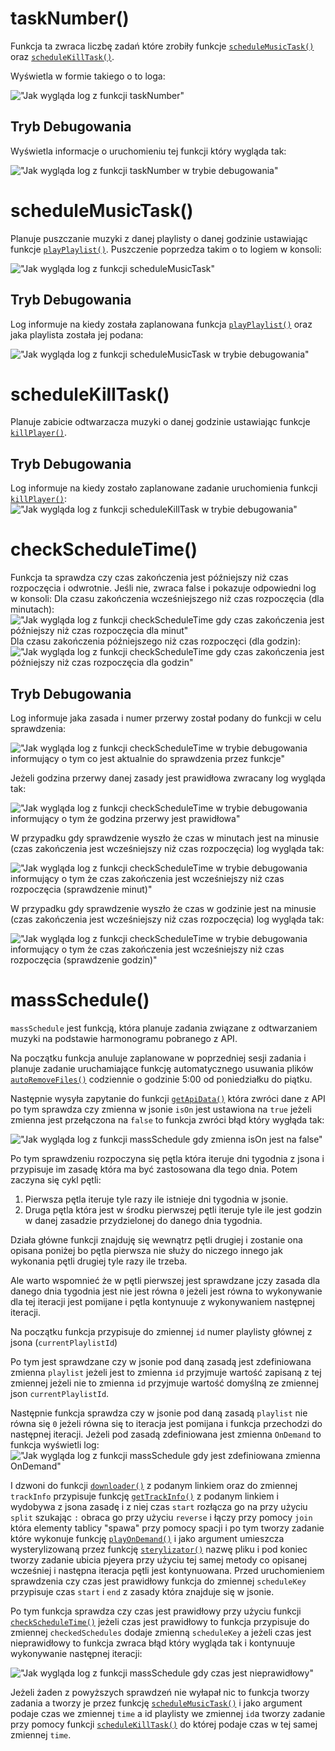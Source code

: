 # taskNumber()

Funkcja ta zwraca liczbę zadań które zrobiły funkcje [`scheduleMusicTask()`](https://github.com/PFilip08/elektron-radio-player/blob/master/docs/Dokumentacja%20Funkcji/TaskScheduler.js.md#schedulemusictask) oraz [`scheduleKillTask()`](https://github.com/PFilip08/elektron-radio-player/blob/master/docs/Dokumentacja%20Funkcji/TaskScheduler.js.md#schedulekilltask).

Wyświetla w formie takiego o to loga:

!["Jak wygląda log z funkcji taskNumber"](https://i.imgur.com/WtiXhBo.png)

## Tryb Debugowania

Wyświetla informacje o uruchomieniu tej funkcji który wygląda tak:

!["Jak wygląda log z funkcji taskNumber w trybie debugowania"](https://i.imgur.com/VpmxwA9.png)

# scheduleMusicTask()

Planuje puszczanie muzyki z danej playlisty o danej godzinie ustawiając funkcje [`playPlaylist()`](https://github.com/PFilip08/elektron-radio-player/blob/master/docs/Dokumentacja%20Funkcji/MusicPlayer.js.md#playplaylist).
Puszczenie poprzedza takim o to logiem w konsoli:

!["Jak wygląda log z funkcji scheduleMusicTask"](https://i.imgur.com/6WH87AO.png)

## Tryb Debugowania

Log informuje na kiedy została zaplanowana funkcja [`playPlaylist()`](https://github.com/PFilip08/elektron-radio-player/blob/master/docs/Dokumentacja%20Funkcji/MusicPlayer.js.md#playplaylist) oraz jaka playlista została jej podana:

!["Jak wygląda log z funkcji scheduleMusicTask w trybie debugowania"](https://i.imgur.com/90GjKjS.png)

# scheduleKillTask()

Planuje zabicie odtwarzacza muzyki o danej godzinie ustawiając funkcje [`killPlayer()`](https://github.com/PFilip08/elektron-radio-player/blob/master/docs/Dokumentacja%20Funkcji/MusicPlayer.js.md#killplayer).

## Tryb Debugowania

Log informuje na kiedy zostało zaplanowane zadanie uruchomienia funkcji [`killPlayer()`](https://github.com/PFilip08/elektron-radio-player/blob/master/docs/Dokumentacja%20Funkcji/MusicPlayer.js.md#killplayer):
!["Jak wygląda log z funkcji scheduleKillTask w trybie debugowania"](https://i.imgur.com/kn3AFHO.png)

# checkScheduleTime()

Funkcja ta sprawdza czy czas zakończenia jest późniejszy niż czas rozpoczęcia i odwrotnie. Jeśli nie, zwraca false i pokazuje odpowiedni log w konsoli:
Dla czasu zakończenia wcześniejszego niż czas rozpoczęcia (dla minutach):
!["Jak wygląda log z funkcji checkScheduleTime gdy czas zakończenia jest późniejszy niż czas rozpoczęcia dla minut"](https://i.imgur.com/yJRBjTi.png)
Dla czasu zakończenia późniejszego niż czas rozpoczęci (dla godzin):
!["Jak wygląda log z funkcji checkScheduleTime gdy czas zakończenia jest późniejszy niż czas rozpoczęcia dla godzin"](https://i.imgur.com/KeQiAKC.png)

## Tryb Debugowania

Log informuje jaka zasada i numer przerwy został podany do funkcji w celu sprawdzenia:

!["Jak wygląda log z funkcji checkScheduleTime w trybie debugowania informujący o tym co jest aktualnie do sprawdzenia przez funkcje"](https://i.imgur.com/fwvDB1b.png)

Jeżeli godzina przerwy danej zasady jest prawidłowa zwracany log wygląda tak:

!["Jak wygląda log z funkcji checkScheduleTime w trybie debugowania informujący o tym że godzina przerwy jest prawidłowa"](https://i.imgur.com/bwQNYhR.png)

W przypadku gdy sprawdzenie wyszło że czas w minutach jest na minusie (czas zakończenia jest wcześniejszy niż czas rozpoczęcia) log wygląda tak:

!["Jak wygląda log z funkcji checkScheduleTime w trybie debugowania informujący o tym że czas zakończenia jest wcześniejszy niż czas rozpoczęcia (sprawdzenie minut)"](https://i.imgur.com/LkOiUa5.png)

W przypadku gdy sprawdzenie wyszło że czas w godzinie jest na minusie (czas zakończenia jest wcześniejszy niż czas rozpoczęcia) log wygląda tak:

!["Jak wygląda log z funkcji checkScheduleTime w trybie debugowania informujący o tym że czas zakończenia jest wcześniejszy niż czas rozpoczęcia (sprawdzenie godzin)"](https://i.imgur.com/kbzgflM.png)

# massSchedule()

`massSchedule` jest funkcją, która planuje zadania związane z odtwarzaniem muzyki na podstawie harmonogramu pobranego z API.

Na początku funkcja anuluje zaplanowane w poprzedniej sesji zadania i planuje zadanie uruchamiające funkcję automatycznego usuwania plików [`autoRemoveFiles()`](https://github.com/PFilip08/elektron-radio-player/blob/master/docs/Dokumentacja%20Funkcji/MusicDownloader.js.md#autoremovefiles) codziennie o godzinie 5:00 od poniedziałku do piątku.

Następnie wysyła zapytanie do funkcji [`getApiData()`](https://github.com/PFilip08/elektron-radio-player/blob/master/docs/Dokumentacja%20Funkcji/ApiConnector.js.md#getapidata) która zwróci dane z API po tym sprawdza czy zmienna w jsonie `isOn` jest ustawiona na `true` jeżeli zmienna jest przełączona na `false` to funkcja zwróci błąd który wygłąda tak:

!["Jak wygląda log z funkcji massSchedule gdy zmienna isOn jest na false"](https://i.imgur.com/HJ1s8pE.png)

Po tym sprawdzeniu rozpoczyna się pętla która iteruje dni tygodnia z jsona i przypisuje im zasadę która ma być zastosowana dla tego dnia.
Potem zaczyna się cykl pętli:

1. Pierwsza pętla iteruje tyle razy ile istnieje dni tygodnia w jsonie.
2. Druga pętla która jest w środku pierwszej pętli iteruje tyle ile jest godzin w danej zasadzie przydzielonej do danego dnia tygodnia.

Działa główne funkcji znajduję się wewnątrz pętli drugiej i zostanie ona opisana poniżej bo pętla pierwsza nie służy do niczego innego jak wykonania pętli drugiej tyle razy ile trzeba.

Ale warto wspomnieć że w pętli pierwszej jest sprawdzane jczy zasada dla danego dnia tygodnia jest nie jest równa `0` jeżeli jest równa to wykonywanie dla tej iteracji jest pomijane i pętla kontynuuje z wykonywaniem następnej iteracji.

Na początku funkcja przypisuje do zmiennej `id` numer playlisty głównej z jsona (`currentPlaylistId`)

Po tym jest sprawdzane czy w jsonie pod daną zasadą jest zdefiniowana zmienna `playlist` jeżeli jest to zmienna `id` przyjmuje wartość zapisaną z tej zmiennej jeżeli nie to zmienna `id` przyjmuje wartość domyślną ze zmiennej json `currentPlaylistId`.

Następnie funkcja sprawdza czy w jsonie pod daną zasadą `playlist` nie równa się `0` jeżeli równa się to iteracja jest pomijana i funkcja przechodzi do następnej iteracji.
Jeżeli pod zasadą zdefiniowana jest zmienna `OnDemand` to funkcja wyświetli log:
!["Jak wygląda log z funkcji massSchedule gdy jest zdefiniowana zmienna OnDemand"](https://i.imgur.com/IvEVtBg.png)

I dzwoni do funkcji [`downloader()`](https://github.com/PFilip08/elektron-radio-player/blob/master/docs/Dokumentacja%20Funkcji/MusicDownloader.js.md#downloader) z podanym linkiem oraz do zmiennej `trackInfo` przypisuje funkcję [`getTrackInfo()`](https://github.com/PFilip08/elektron-radio-player/blob/master/docs/Dokumentacja%20Funkcji/MusicDownloader.js.md#gettrackinfo) z podanym linkiem i wydobywa z jsona zasadę i z niej czas `start` rozłącza go na przy użyciu `split` szukając `:` obraca go przy użyciu `reverse` i łączy przy pomocy `join` która elementy tablicy "spawa" przy pomocy spacji i po tym tworzy zadanie które wykonuje funkcję [`playOnDemand()`](https://github.com/PFilip08/elektron-radio-player/blob/master/docs/Dokumentacja%20Funkcji/MusicPlayer.js.md#playondemand) i jako argument umieszcza wysterylizowaną przez funkcję [`sterylizator()`](https://github.com/PFilip08/elektron-radio-player/blob/master/docs/Dokumentacja%20Funkcji/Other.js.md#sterylizator) nazwę pliku i pod koniec tworzy zadanie ubicia pjeyera przy użyciu tej samej metody co opisanej wcześniej i następna iteracja pętli jest kontynuowana.
Przed uruchomieniem sprawdzenia czy czas jest prawidłowy funkcja do zmiennej `scheduleKey` przypisuje czas `start` i `end` z zasady która znajduje się w jsonie.

Po tym funkcja sprawdza czy czas jest prawidłowy przy użyciu funkcji [`checkScheduleTime()`](https://github.com/PFilip08/elektron-radio-player/blob/master/docs/Dokumentacja%20Funkcji/TaskScheduler.js.md#checkscheduletime) jeżeli czas jest prawidłowy to funkcja przypisuje do zmiennej `checkedSchedules` dodaje zmienną `scheduleKey` a jeżeli czas jest nieprawidłowy to funkcja zwraca błąd który wygląda tak i kontynuuje wykonywanie następnej iteracji:

!["Jak wygląda log z funkcji massSchedule gdy czas jest nieprawidłowy"](https://i.imgur.com/C741mZA.png)

Jeżeli żaden z powyższych sprawdzeń nie wyłapał nic to funkcja tworzy zadania a tworzy je przez funkcję [`scheduleMusicTask()`](https://github.com/PFilip08/elektron-radio-player/blob/master/docs/Dokumentacja%20Funkcji/TaskScheduler.js.md#schedulemusictask) i jako argument podaje czas we zmiennej `time` a id playlisty we zmiennej `id`a tworzy zadanie przy pomocy funkcji [`scheduleKillTask()`](https://github.com/PFilip08/elektron-radio-player/blob/master/docs/Dokumentacja%20Funkcji/TaskScheduler.js.md#schedulekilltask) do której podaje czas w tej samej zmiennej `time`.
